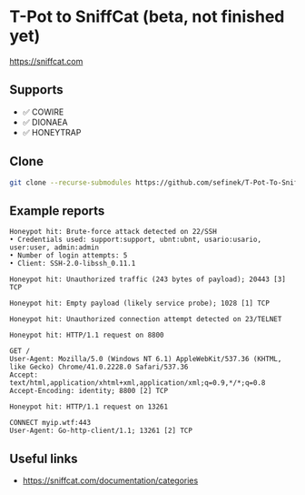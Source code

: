 # T-Pot to SniffCat (beta, not finished yet)
https://sniffcat.com

## Supports
- ✅ COWIRE
- ✅ DIONAEA
- ✅ HONEYTRAP

## Clone
```bash
git clone --recurse-submodules https://github.com/sefinek/T-Pot-To-SniffCat.git
```

## Example reports
```text
Honeypot hit: Brute-force attack detected on 22/SSH
• Credentials used: support:support, ubnt:ubnt, usario:usario, user:user, admin:admin
• Number of login attempts: 5
• Client: SSH-2.0-libssh_0.11.1
```

```text
Honeypot hit: Unauthorized traffic (243 bytes of payload); 20443 [3] TCP
```

```text
Honeypot hit: Empty payload (likely service probe); 1028 [1] TCP
```

```text
Honeypot hit: Unauthorized connection attempt detected on 23/TELNET
```

```text
Honeypot hit: HTTP/1.1 request on 8800

GET /
User-Agent: Mozilla/5.0 (Windows NT 6.1) AppleWebKit/537.36 (KHTML, like Gecko) Chrome/41.0.2228.0 Safari/537.36
Accept: text/html,application/xhtml+xml,application/xml;q=0.9,*/*;q=0.8
Accept-Encoding: identity; 8800 [2] TCP
```

```text
Honeypot hit: HTTP/1.1 request on 13261

CONNECT myip.wtf:443
User-Agent: Go-http-client/1.1; 13261 [2] TCP
```


## Useful links
- https://sniffcat.com/documentation/categories